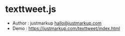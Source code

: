 texttweet.js
============

* Author    : justmarkup hallo@justmarkup.com
* Demo      : https://justmarkup.com/texttweet/index.html